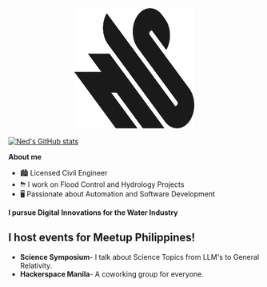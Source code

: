 <div align="center" style="margin:auto;">
    <img src="assets/nedsantiago-sharp-logo.svg" title="logo" alt="logo" width="240" height="240"/><br>
</div>

[![Ned's GitHub stats](https://github-readme-stats.vercel.app/api?username=nedsantiago)](https://github.com/anuraghazra/github-readme-stats)

**About me**

- 🏙️ Licensed Civil Engineer
- ⛈  I work on Flood Control and Hydrology Projects
- 🖥️ Passionate about Automation and Software Development

**I pursue Digital Innovations for the Water Industry**

## I host events for Meetup Philippines!

- **Science Symposium**- I talk about Science Topics from LLM's to General Relativity.
- **Hackerspace Manila**- A coworking group for everyone.

<!--
## My Toolbox

## My Tech Stack

- Front-end: Flutter Framework
- Backend: Supabase

A lean technology stack that balances power, self-sufficiency, and
maintainability.

### Engineering Technologies

- QGIS
- HEC-RAS
- HEC-HMS
- EPA-SWMM
- Civil3D
- ArcGIS

### Data Analysis & Engineering

- Python
- Pandas
- Matplotlib
- SQL
- Postgres
- Numpy

### Cloud

- AWS (mainly EC2)
- fail2ban
- iptables
- nftables

### Cybersecurity Tools

- nmap
- wireshark

### Operating Systems

- NixOS
- Ubuntu

### Other Automation Tools

- LaTeX (document formatting)
- Bash Scripts
-->
